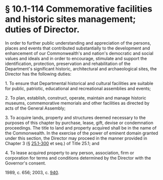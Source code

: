 # § 10.1-114 Commemorative facilities and historic sites management; duties of Director.

<p>In order to further public understanding and appreciation of the persons, places and events that contributed substantially to the development and enhancement of our Commonwealth's and nation's democratic and social values and ideals and in order to encourage, stimulate and support the identification, protection, preservation and rehabilitation of the Department's significant historic, architectural and archaeological sites, the Director has the following duties:</p><p>1. To ensure that Departmental historical and cultural facilities are suitable for public, patriotic, educational and recreational assemblies and events;</p><p>2. To plan, establish, construct, operate, maintain and manage historic museums, commemorative memorials and other facilities as directed by acts of the General Assembly;</p><p>3. To acquire lands, property and structures deemed necessary to the purposes of this chapter by purchase, lease, gift, devise or condemnation proceedings. The title to land and property acquired shall be in the name of the Commonwealth. In the exercise of the power of eminent domain granted under this section, the Director may proceed in the manner provided in Chapter 3 (§ <a href='http://law.lis.virginia.gov/vacode/25.1-300/'>25.1-300</a> et seq.) of Title 25.1; and</p><p>4. To lease acquired property to any person, association, firm or corporation for terms and conditions determined by the Director with the Governor's consent.</p><p>1989, c. 656; 2003, c. <a href='http://lis.virginia.gov/cgi-bin/legp604.exe?031+ful+CHAP0940'>940</a>.</p>